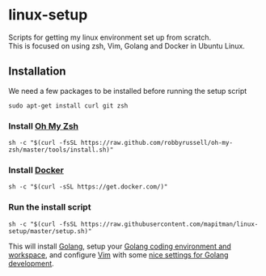 # linux-setup
Scripts for getting my linux environment set up from scratch.  
This is focused on using zsh, Vim, Golang and Docker in Ubuntu Linux.

## Installation
We need a few packages to be installed before running the setup script
```
sudo apt-get install curl git zsh
```
### Install [Oh My Zsh](https://github.com/robbyrussell/oh-my-zsh)
```
sh -c "$(curl -fsSL https://raw.github.com/robbyrussell/oh-my-zsh/master/tools/install.sh)"
```
### Install [Docker](https://www.docker.com/)
```
sh -c "$(curl -sSL https://get.docker.com/)"
```

### Run the install script
```
sh -c "$(curl -fsSL https://raw.githubusercontent.com/mapitman/linux-setup/master/setup.sh)"
```

This will install [Golang](http://golang.org/), setup your [Golang coding environment and workspace](http://golang.org/doc/code.html), and configure [Vim](http://www.vim.org/) with some [nice settings for Golang development](https://github.com/fatih/vim-go). 
